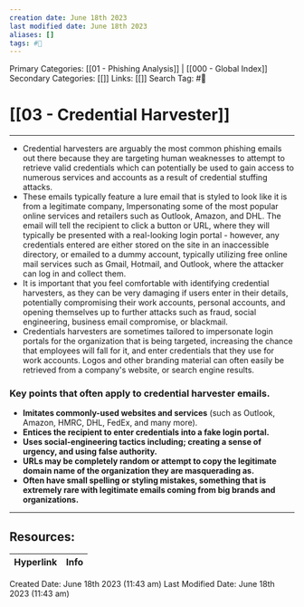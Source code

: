 ```yaml
---
creation date: June 18th 2023
last modified date: June 18th 2023
aliases: []
tags: #📖
---
```


Primary Categories: [[01 - Phishing Analysis]] | [[000 - Global Index]] 
Secondary Categories: [[]] 
Links: [[]] 
Search Tag: #📖  

# [[03 - Credential Harvester]]  
---

- Credential harvesters are arguably the most common phishing emails out there because they are targeting human weaknesses to attempt to retrieve valid credentials which can potentially be used to gain access to numerous services and accounts as a result of credential stuffing attacks.
- These emails typically feature a lure email that is styled to look like it is from a legitimate company, Impersonating some of the most popular online services and retailers such as Outlook, Amazon, and DHL. The email will tell the recipient to click a button or URL, where they will typically be presented with a real-looking login portal - however, any credentials entered are either stored on the site in an inaccessible directory, or emailed to a dummy account, typically utilizing free online mail services such as Gmail, Hotmail, and Outlook, where the attacker can log in and collect them.
- It is important that you feel comfortable with identifying credential harvesters, as they can be very damaging if users enter in their details, potentially compromising their work accounts, personal accounts, and opening themselves up to further attacks such as fraud, social engineering, business email compromise, or blackmail.
- Credentials harvesters are sometimes tailored to impersonate login portals for the organization that is being targeted, increasing the chance that employees will fall for it, and enter credentials that they use for work accounts. Logos and other branding material can often easily be retrieved from a company's website, or search engine results.

### Key points that often apply to credential harvester emails.
- **Imitates commonly-used websites and services** (such as Outlook, Amazon, HMRC, DHL, FedEx, and many more).
- **Entices the recipient to enter credentials into a fake login portal.**
- **Uses social-engineering tactics including; creating a sense of urgency, and using false authority.**
- **URLs may be completely random or attempt to copy the legitimate domain name of the organization they are masquerading as.**
- **Often have small spelling or styling mistakes, something that is extremely rare with legitimate emails coming from big brands and organizations.**












___

## Resources:

| Hyperlink | Info |
| --------- | ---- |


Created Date: June 18th 2023 (11:43 am) 
Last Modified Date: June 18th 2023 (11:43 am)
